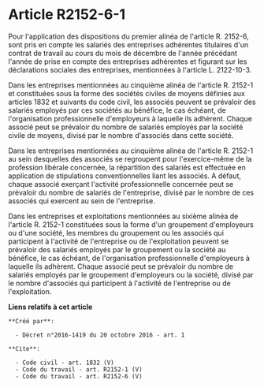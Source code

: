 # Article R2152-6-1

Pour l'application des dispositions du premier alinéa de l'article R. 2152-6, sont pris en compte les salariés des
entreprises adhérentes titulaires d'un contrat de travail au cours du mois de décembre de l'année précédant l'année de prise
en compte des entreprises adhérentes et figurant sur les déclarations sociales des entreprises, mentionnées à l'article L.
2122-10-3. 

Dans les entreprises mentionnées au cinquième alinéa de l'article R. 2152-1 et constituées sous la forme des sociétés civiles
de moyens définies aux articles 1832 et suivants du code civil, les associés peuvent se prévaloir des salariés employés par
ces sociétés au bénéfice, le cas échéant, de l'organisation professionnelle d'employeurs à laquelle ils adhèrent. Chaque
associé peut se prévaloir du nombre de salariés employés par la société civile de moyens, divisé par le nombre d'associés
dans cette société. 

Dans les entreprises mentionnées au cinquième alinéa de l'article R. 2152-1 au sein desquelles des associés se regroupent
pour l'exercice-même de la profession libérale concernée, la répartition des salariés est effectuée en application de
stipulations conventionnelles liant les associés. A défaut, chaque associé exerçant l'activité professionnelle concernée peut
se prévaloir du nombre de salariés de l'entreprise, divisé par le nombre de ces associés qui exercent au sein de
l'entreprise. 

Dans les entreprises et exploitations mentionnées au sixième alinéa de l'article R. 2152-1 constituées sous la forme d'un
groupement d'employeurs ou d'une société, les membres du groupement ou les associés qui participent à l'activité de
l'entreprise ou de l'exploitation peuvent se prévaloir des salariés employés par le groupement ou la société au bénéfice, le
cas échéant, de l'organisation professionnelle d'employeurs à laquelle ils adhèrent. Chaque associé peut se prévaloir du
nombre de salariés employés par le groupement d'employeurs ou la société, divisé par le nombre d'associés qui participent à
l'activité de l'entreprise ou de l'exploitation.

**Liens relatifs à cet article**

	**Créé par**:

	  - Décret n°2016-1419 du 20 octobre 2016 - art. 1

	**Cite**:

	  - Code civil - art. 1832 (V)
	  - Code du travail - art. R2152-1 (V)
	  - Code du travail - art. R2152-6 (V)
